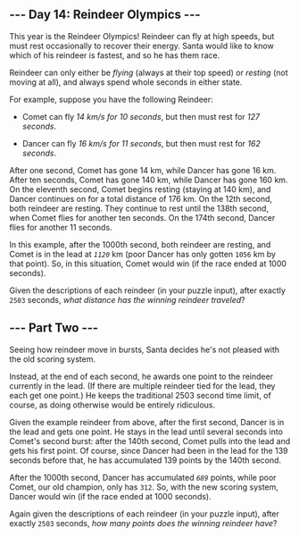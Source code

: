 ## --- Day 14: Reindeer Olympics --- ##

This year is the Reindeer Olympics! Reindeer can fly at high speeds,
but must rest occasionally to recover their energy. Santa would like to
know which of his reindeer is fastest, and so he has them race.

Reindeer can only either be *flying* (always at their top speed) or *resting*
(not moving at all), and always spend whole seconds in either state.

For example, suppose you have the following Reindeer:

  * Comet can fly *14 km/s for 10 seconds*, but then must rest for *127
    seconds*.

  * Dancer can fly *16 km/s for 11 seconds*, but then must rest for *162
    seconds*.

After one second, Comet has gone 14 km, while Dancer has gone 16 km.
After ten seconds, Comet has gone 140 km, while Dancer has gone 160 km.
On the eleventh second, Comet begins resting (staying at 140 km), and
Dancer continues on for a total distance of 176 km. On the 12th second,
both reindeer are resting. They continue to rest until the 138th
second, when Comet flies for another ten seconds. On the 174th second,
Dancer flies for another 11 seconds.

In this example, after the 1000th second, both reindeer are resting,
and Comet is in the lead at *`1120`* km (poor Dancer has only gotten `1056`
km by that point). So, in this situation, Comet would win (if the race
ended at 1000 seconds).

Given the descriptions of each reindeer (in your puzzle input), after
exactly `2503` seconds, *what distance has the winning reindeer
traveled*?

## --- Part Two --- ##

Seeing how reindeer move in bursts, Santa decides he's not pleased with
the old scoring system.

Instead, at the end of each second, he awards one point to the reindeer
currently in the lead. (If there are multiple reindeer tied for the
lead, they each get one point.) He keeps the traditional 2503 second
time limit, of course, as doing otherwise would be entirely ridiculous.

Given the example reindeer from above, after the first second, Dancer
is in the lead and gets one point. He stays in the lead until several
seconds into Comet's second burst: after the 140th second, Comet pulls
into the lead and gets his first point. Of course, since Dancer had
been in the lead for the 139 seconds before that, he has accumulated
139 points by the 140th second.

After the 1000th second, Dancer has accumulated *`689`* points, while
poor Comet, our old champion, only has `312`. So, with the new scoring
system, Dancer would win (if the race ended at 1000 seconds).

Again given the descriptions of each reindeer (in your puzzle input),
after exactly `2503` seconds, *how many points does the winning
reindeer have*?
